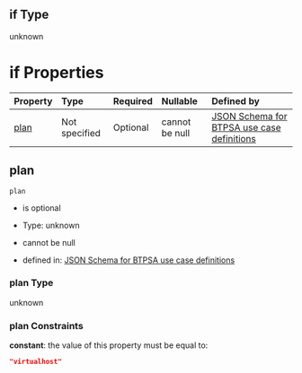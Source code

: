 ## if Type

unknown

# if Properties

| Property      | Type          | Required | Nullable       | Defined by                                                                                                                                                                                                                                  |
| :------------ | :------------ | :------- | :------------- | :------------------------------------------------------------------------------------------------------------------------------------------------------------------------------------------------------------------------------------------ |
| [plan](#plan) | Not specified | Optional | cannot be null | [JSON Schema for BTPSA use case definitions](btpsa-usecase-properties-services-items-allof-1-then-allof-93-then-allof-3-if-properties-plan.md "undefined#/properties/services/items/allOf/1/then/allOf/93/then/allOf/3/if/properties/plan") |

## plan



`plan`

*   is optional

*   Type: unknown

*   cannot be null

*   defined in: [JSON Schema for BTPSA use case definitions](btpsa-usecase-properties-services-items-allof-1-then-allof-93-then-allof-3-if-properties-plan.md "undefined#/properties/services/items/allOf/1/then/allOf/93/then/allOf/3/if/properties/plan")

### plan Type

unknown

### plan Constraints

**constant**: the value of this property must be equal to:

```json
"virtualhost"
```
